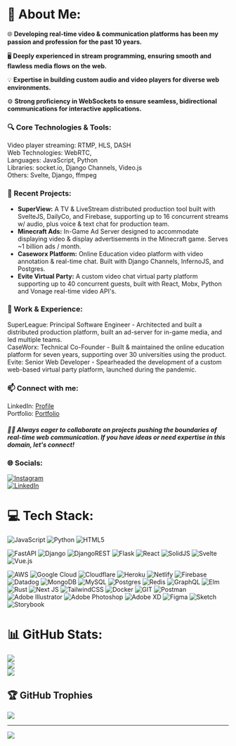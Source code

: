 # 🚀 About Me:

🌐 **Developing real-time video & communication platforms has been my passion and profession for the past 10 years.**

🖥️ **Deeply experienced in stream programming, ensuring smooth and flawless media flows on the web.**

💡 **Expertise in building custom audio and video players for diverse web environments.**

⚙️ **Strong proficiency in WebSockets to ensure seamless, bidirectional communications for interactive applications.**

### 🔍 Core Technologies & Tools:
Video player streaming: RTMP, HLS, DASH<br>
Web Technologies: WebRTC,<br>
Languages: JavaScript, Python<br>
Libraries: socket.io, Django Channels, Video.js<br>
Others: Svelte, Django, ffmpeg<br>


### 🔧 Recent Projects:
- **SuperView:** A TV & LiveStream distributed production tool built with SvelteJS, DailyCo, and Firebase, supporting up to 16 concurrent streams w/ audio, plus voice & text chat for production team.<br>
- **Minecraft Ads:** In-Game Ad Server designed to accommodate displaying video & display advertisements in the Minecraft game. Serves ~1 billion ads / month.<br>
- **Caseworx Platform:** Online Education video platform with video annotation & real-time chat. Built with Django Channels, InfernoJS, and Postgres.<br>
- **Evite Virtual Party:** A custom video chat virtual party platform supporting up to 40 concurrent guests, built with React, Mobx, Python and Vonage real-time video API's.<br>

### 💼 Work & Experience:
SuperLeague: Principal Software Engineer - Architected and built a distributed production platform, built an ad-server for in-game media, and led multiple teams.<br>
CaseWorx: Technical Co-Founder - Built & maintained the online education platform for seven years, supporting over 30 universities using the product.<br>
Evite: Senior Web Developer - Spearheaded the development of a custom web-based virtual party platform, launched during the pandemic.<br>

### 📫 Connect with me:
LinkedIn: [Profile](https://www.linkedin.com/in/rudyluthi/)<br>
Portfolio: [Portfolio](https://designs-machinations.com)<br>

##### 👩‍💻 Always eager to collaborate on projects pushing the boundaries of real-time web communication. If you have ideas or need expertise in this domain, let's connect!


### 🌐 Socials:
[![Instagram](https://img.shields.io/badge/Instagram-%23E4405F.svg?logo=Instagram&logoColor=white)](https://instagram.com/rudy_made_it) <br>
[![LinkedIn](https://img.shields.io/badge/LinkedIn-%230077B5.svg?logo=linkedin&logoColor=white)](https://linkedin.com/in/rudyluthi)

# 💻 Tech Stack:
![JavaScript](https://img.shields.io/badge/javascript-%23323330.svg?style=for-the-badge&logo=javascript&logoColor=%23F7DF1E)
![Python](https://img.shields.io/badge/python-3670A0?style=for-the-badge&logo=python&logoColor=ffdd54)
![HTML5](https://img.shields.io/badge/html5-%23E34F26.svg?style=for-the-badge&logo=html5&logoColor=white)

![FastAPI](https://img.shields.io/badge/FastAPI-005571?style=for-the-badge&logo=fastapi)
![Django](https://img.shields.io/badge/django-%23092E20.svg?style=for-the-badge&logo=django&logoColor=white)
![DjangoREST](https://img.shields.io/badge/DJANGO-REST-ff1709?style=for-the-badge&logo=django&logoColor=white&color=ff1709&labelColor=gray)
![Flask](https://img.shields.io/badge/flask-%23000.svg?style=for-the-badge&logo=flask&logoColor=white)
![React](https://img.shields.io/badge/react-%2320232a.svg?style=for-the-badge&logo=react&logoColor=%2361DAFB)
![SolidJS](https://img.shields.io/badge/SolidJS-2c4f7c?style=for-the-badge&logo=solid&logoColor=c8c9cb)
![Svelte](https://img.shields.io/badge/svelte-%23f1413d.svg?style=for-the-badge&logo=svelte&logoColor=white)
![Vue.js](https://img.shields.io/badge/vue.js-%2335495e.svg?style=for-the-badge&logo=vuedotjs&logoColor=%234FC08D)

![AWS](https://img.shields.io/badge/AWS-%23FF9900.svg?style=for-the-badge&logo=amazon-aws&logoColor=white)
![Google Cloud](https://img.shields.io/badge/GoogleCloud-%234285F4.svg?style=for-the-badge&logo=google-cloud&logoColor=white)
![Cloudflare](https://img.shields.io/badge/Cloudflare-F38020?style=for-the-badge&logo=Cloudflare&logoColor=white)
![Heroku](https://img.shields.io/badge/heroku-%23430098.svg?style=for-the-badge&logo=heroku&logoColor=white)
![Netlify](https://img.shields.io/badge/netlify-%23000000.svg?style=for-the-badge&logo=netlify&logoColor=#00C7B7)
![Firebase](https://img.shields.io/badge/firebase-%23039BE5.svg?style=for-the-badge&logo=firebase)
![Datadog](https://img.shields.io/badge/datadog-%23632CA6.svg?style=for-the-badge&logo=datadog&logoColor=white)
![MongoDB](https://img.shields.io/badge/MongoDB-%234ea94b.svg?style=for-the-badge&logo=mongodb&logoColor=white)
![MySQL](https://img.shields.io/badge/mysql-%2300000f.svg?style=for-the-badge&logo=mysql&logoColor=white)
![Postgres](https://img.shields.io/badge/postgres-%23316192.svg?style=for-the-badge&logo=postgresql&logoColor=white)
![Redis](https://img.shields.io/badge/redis-%23DD0031.svg?style=for-the-badge&logo=redis&logoColor=white)
![GraphQL](https://img.shields.io/badge/-GraphQL-E10098?style=for-the-badge&logo=graphql&logoColor=white)
![Elm](https://img.shields.io/badge/Elm-60B5CC?style=for-the-badge&logo=elm&logoColor=white)
![Rust](https://img.shields.io/badge/rust-%23000000.svg?style=for-the-badge&logo=rust&logoColor=white)
![Next JS](https://img.shields.io/badge/Next-black?style=for-the-badge&logo=next.js&logoColor=white)
![TailwindCSS](https://img.shields.io/badge/tailwindcss-%2338B2AC.svg?style=for-the-badge&logo=tailwind-css&logoColor=white)
![Docker](https://img.shields.io/badge/docker-%230db7ed.svg?style=for-the-badge&logo=docker&logoColor=white)
![GIT](https://img.shields.io/badge/Git-fc6d26?style=for-the-badge&logo=git&logoColor=white)
![Postman](https://img.shields.io/badge/Postman-FF6C37?style=for-the-badge&logo=postman&logoColor=white)
![Adobe Illustrator](https://img.shields.io/badge/adobe%20illustrator-%23FF9A00.svg?style=for-the-badge&logo=adobe%20illustrator&logoColor=white)
![Adobe Photoshop](https://img.shields.io/badge/adobe%20photoshop-%2331A8FF.svg?style=for-the-badge&logo=adobe%20photoshop&logoColor=white)
![Adobe XD](https://img.shields.io/badge/Adobe%20XD-470137?style=for-the-badge&logo=Adobe%20XD&logoColor=#FF61F6)
![Figma](https://img.shields.io/badge/figma-%23F24E1E.svg?style=for-the-badge&logo=figma&logoColor=white)
![Sketch](https://img.shields.io/badge/Sketch-FFB387?style=for-the-badge&logo=sketch&logoColor=black)
![Storybook](https://img.shields.io/badge/-Storybook-FF4785?style=for-the-badge&logo=storybook&logoColor=white)

# 📊 GitHub Stats:
![](https://github-readme-stats.vercel.app/api?username=rrluthi&theme=dark&hide_border=false&include_all_commits=true&count_private=true)<br/>
![](https://github-readme-streak-stats.herokuapp.com/?user=rrluthi&theme=dark&hide_border=falsee&include_all_commits=true&count_private=true)<br/>
![](https://github-readme-stats.vercel.app/api/top-langs/?username=rrluthi&theme=dark&hide_border=false&include_all_commits=true&count_private=true&layout=compact)

## 🏆 GitHub Trophies
![](https://github-profile-trophy.vercel.app/?username=rrluthi&theme=radical&no-frame=false&no-bg=true&margin-w=4)

---
[![](https://visitcount.itsvg.in/api?id=rrluthi&icon=0&color=0)](https://visitcount.itsvg.in)
